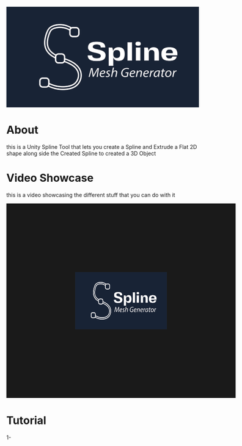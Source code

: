 ![Design and Development](https://github.com/yacineKahlerras/SplineMesh/blob/main/Banner.png)

# About
this is a Unity Spline Tool that lets you create a Spline and Extrude a Flat 2D shape along side the Created Spline to created a 3D Object

# Video Showcase
this is a video showcasing the different stuff that you can do with it


<a href="https://www.youtube.com/watch?feature=player_embedded&v=wNiQDz2-Mu8
" target="_blank" rel="noopener noreferrer"><img src="https://github.com/yacineKahlerras/SplineMesh/blob/main/Banner.png" 
alt="IMAGE ALT TEXT HERE" width="240" height="150" border="180" /></a>

# Tutorial
1-

